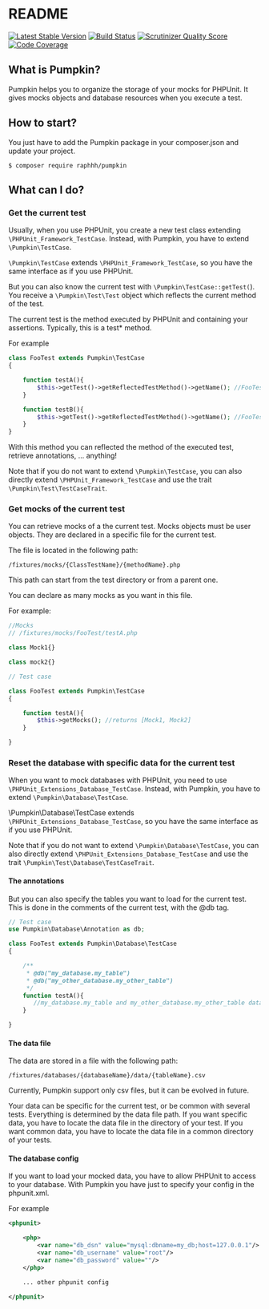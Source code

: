 # README

[![Latest Stable Version](https://poser.pugx.org/raphhh/pumpkin/v/stable.svg)](https://packagist.org/packages/raphhh/pumpkin)
[![Build Status](https://travis-ci.org/Raphhh/pumpkin.png)](https://travis-ci.org/Raphhh/pumpkin)
[![Scrutinizer Quality Score](https://scrutinizer-ci.com/g/Raphhh/pumpkin/badges/quality-score.png?b=master)](https://scrutinizer-ci.com/g/Raphhh/pumpkin/)
[![Code Coverage](https://scrutinizer-ci.com/g/Raphhh/pumpkin/badges/coverage.png?b=master)](https://scrutinizer-ci.com/g/Raphhh/pumpkin/)

## What is Pumpkin?

Pumpkin helps you to organize the storage of your mocks for PHPUnit. It gives mocks objects and database resources when you execute a test.


## How to start?

You just have to add the Pumpkin package in your composer.json and update your project.

```
$ composer require raphhh/pumpkin
```

## What can I do?

### Get the current test

Usually, when you use PHPUnit, you create a new test class extending `\PHPUnit_Framework_TestCase`. Instead, with Pumpkin, you have to extend `\Pumpkin\TestCase`.

`\Pumpkin\TestCase` extends `\PHPUnit_Framework_TestCase`, so you have the same interface as if you use PHPUnit.

But you can also know the current test with `\Pumpkin\TestCase::getTest(`). You receive a `\Pumpkin\Test\Test` object which reflects the current method of the test.

The current test is the method executed by PHPUnit and containing your assertions. Typically, this is a test* method.

For example

```php
class FooTest extends Pumpkin\TestCase
{

    function testA(){
        $this->getTest()->getReflectedTestMethod()->getName(); //FooTest::testA
    }

    function testB(){
        $this->getTest()->getReflectedTestMethod()->getName(); //FooTest::testB
    }
}
```

With this method you can reflected the method of the executed test, retrieve annotations, ... anything!

Note that if you do not want to extend `\Pumpkin\TestCase`, you can also directly extend `\PHPUnit_Framework_TestCase` and use the trait `\Pumpkin\Test\TestCaseTrait`.


### Get mocks of the current test

You can retrieve mocks of a the current test. Mocks objects must be user objects. They are declared in a specific file for the current test.

The file is located in the following path:
```
/fixtures/mocks/{ClassTestName}/{methodName}.php
```

This path can start from the test directory or from a parent one.

You can declare as many mocks as you want in this file.



For example:



```php
//Mocks
// /fixtures/mocks/FooTest/testA.php

class Mock1{}

class mock2{}
```

```php
// Test case

class FooTest extends Pumpkin\TestCase
{

    function testA(){
        $this->getMocks(); //returns [Mock1, Mock2]
    }

}
```



### Reset the database with specific data for the current test

When you want to mock databases with PHPUnit, you need to use `\PHPUnit_Extensions_Database_TestCase`. Instead, with Pumpkin, you have to extend `\Pumpkin\Database\TestCase`.

\Pumpkin\Database\TestCase extends `\PHPUnit_Extensions_Database_TestCase`, so you have the same interface as if you use PHPUnit.

Note that if you do not want to extend `\Pumpkin\Database\TestCase`, you can also directly extend `\PHPUnit_Extensions_Database_TestCase` and use the trait `\Pumpkin\Test\Database\TestCaseTrait`.

#### The annotations

But you can also specify the tables you want to load for the current test. This is done in the comments of the current test, with the @db tag.

```php
// Test case
use Pumpkin\Database\Annotation as db;

class FooTest extends Pumpkin\Database\TestCase
{

    /**
     * @db("my_database.my_table")
     * @db("my_other_database.my_other_table")
     */
    function testA(){
       //my_database.my_table and my_other_database.my_other_table data will be load when this test will be executed
    }

}
```

#### The data file

The data are stored in a file with the following path:
```
/fixtures/databases/{databaseName}/data/{tableName}.csv
```

Currently, Pumpkin support only csv files, but it can be evolved in future.

Your data can be specific for the current test, or be common with several tests. Everything is determined by the data file path. If you want specific data, you have to locate the data file in the directory of your test. If you want common data, you have to locate the data file in a common directory of your tests.


#### The database config

If you want to load your mocked data, you have to allow PHPUnit to access to your database. With Pumpkin you have just to specify your config in the phpunit.xml.

For example

```xml
<phpunit>

    <php>
        <var name="db_dsn" value="mysql:dbname=my_db;host=127.0.0.1"/>
        <var name="db_username" value="root"/>
        <var name="db_password" value=""/>
    </php>

    ... other phpunit config

</phpunit>
```

